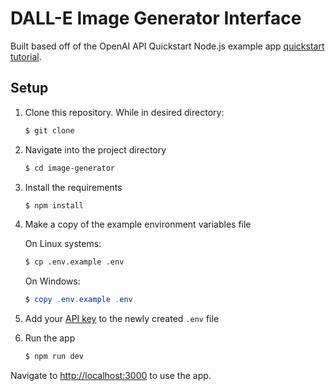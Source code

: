 # DALL-E Image Generator Interface

Built based off of the OpenAI API Quickstart Node.js example app [quickstart tutorial](https://beta.openai.com/docs/quickstart).

## Setup

1. Clone this repository. While in desired directory:

   ```bash
   $ git clone
   ```

2. Navigate into the project directory

   ```bash
   $ cd image-generator
   ```

3. Install the requirements

   ```bash
   $ npm install
   ```

4. Make a copy of the example environment variables file

   On Linux systems:

   ```bash
   $ cp .env.example .env
   ```

   On Windows:

   ```powershell
   $ copy .env.example .env
   ```

5. Add your [API key](https://beta.openai.com/account/api-keys) to the newly created `.env` file

6. Run the app

   ```bash
   $ npm run dev
   ```

Navigate to [http://localhost:3000](http://localhost:3000) to use the app.
